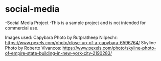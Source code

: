 # social-media
-Social Media Project
-This is a sample project and is not intended for commercial use.

Images used:
Capybara Photo by Rutpratheep Nilpechr: https://www.pexels.com/photo/close-up-of-a-capybara-6596764/
Skyline Photo by Roberto Vivancos: https://www.pexels.com/photo/skyline-photo-of-empire-state-building-in-new-york-city-2190283/

